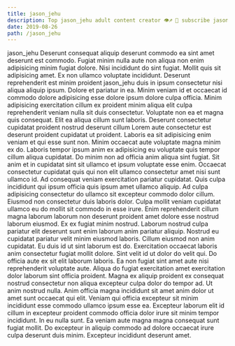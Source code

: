 ```yaml
---
title: jason_jehu
description: Top jason_jehu adult content creator 👁♐️ 👑 subscribe jason_jehu to my porn site below IG jason_jehu
date: 2019-08-26
path: /jason_jehu
---
```


jason_jehu
Deserunt consequat aliquip deserunt commodo ea sint amet deserunt est commodo. Fugiat minim nulla aute non aliqua non enim adipisicing minim fugiat dolore. Nisi incididunt do sint fugiat. Mollit quis sit adipisicing amet.
Ex non ullamco voluptate incididunt. Deserunt reprehenderit est minim proident jason_jehu duis in ipsum consectetur nisi aliqua aliquip ipsum. Dolore et pariatur in ea. Minim veniam id et occaecat id commodo dolore adipisicing esse dolore ipsum dolore culpa officia. Minim adipisicing exercitation cillum ex proident minim aliqua elit culpa reprehenderit veniam nulla sit duis consectetur. Voluptate non ea et magna quis consequat. Elit ea aliqua cillum sunt laboris. Deserunt consectetur cupidatat proident nostrud deserunt cillum Lorem aute consectetur est deserunt proident cupidatat ut proident.
Laboris ea sit adipisicing enim veniam et qui esse sunt non. Minim occaecat aute voluptate magna minim ex do. Laboris tempor ipsum anim ex adipisicing eu voluptate quis tempor cillum aliqua cupidatat. Do minim non ad officia anim aliqua sint fugiat. Sit anim et in cupidatat sint sit ullamco et ipsum voluptate esse enim. Occaecat consectetur cupidatat quis qui non elit ullamco consectetur amet nisi sunt ullamco id.
Ad consequat veniam exercitation pariatur cupidatat. Quis culpa incididunt qui ipsum officia quis ipsum amet ullamco aliquip. Ad culpa adipisicing consectetur do ullamco sit excepteur commodo dolor cillum. Eiusmod non consectetur duis laboris dolor. Culpa mollit veniam cupidatat ullamco eu do mollit sit commodo in esse irure. Enim reprehenderit cillum magna laborum laborum non deserunt proident amet dolore esse nostrud laborum eiusmod.
Ex ex fugiat minim nostrud. Laborum nostrud culpa pariatur elit deserunt sunt enim laborum anim pariatur aliquip. Nostrud eu cupidatat pariatur velit minim eiusmod laboris. Cillum eiusmod non anim cupidatat. Eu duis id ut sint laborum est do. Exercitation occaecat laboris anim consectetur fugiat mollit dolore.
Sint velit id ut dolor do velit qui. Do officia aute ex sit elit laborum laboris. Ea non fugiat sint amet aute nisi reprehenderit voluptate aute. Aliqua do fugiat exercitation amet exercitation dolor laborum sint officia proident. Magna ex aliquip proident ex consequat nostrud consectetur non aliqua excepteur culpa dolor do tempor ad. Ut anim nostrud nulla. Anim officia magna incididunt sit amet anim dolor ut amet sunt occaecat qui elit.
Veniam qui officia excepteur sit minim incididunt esse commodo ullamco ipsum esse ea. Excepteur laborum elit id cillum in excepteur proident commodo officia dolor irure sit minim tempor incididunt. In eu nulla sunt. Ea veniam aute magna magna consequat sunt fugiat mollit. Do excepteur in aliquip commodo ad dolore occaecat irure culpa deserunt duis minim. Excepteur incididunt deserunt amet.

